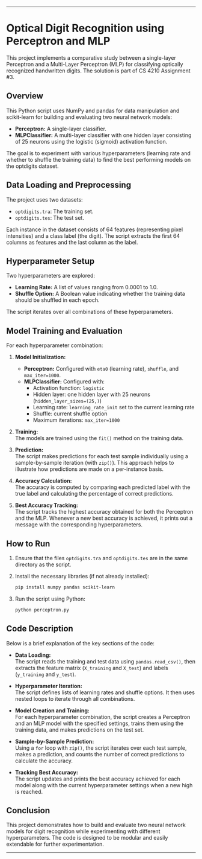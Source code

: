

---

# Optical Digit Recognition using Perceptron and MLP

This project implements a comparative study between a single-layer Perceptron and a Multi-Layer Perceptron (MLP) for classifying optically recognized handwritten digits. The solution is part of CS 4210 Assignment #3.

## Overview

This Python script uses NumPy and pandas for data manipulation and scikit-learn for building and evaluating two neural network models:

- **Perceptron:** A single-layer classifier.
- **MLPClassifier:** A multi-layer classifier with one hidden layer consisting of 25 neurons using the logistic (sigmoid) activation function.

The goal is to experiment with various hyperparameters (learning rate and whether to shuffle the training data) to find the best performing models on the optdigits dataset.

## Data Loading and Preprocessing

The project uses two datasets:
- `optdigits.tra`: The training set.
- `optdigits.tes`: The test set.

Each instance in the dataset consists of 64 features (representing pixel intensities) and a class label (the digit). The script extracts the first 64 columns as features and the last column as the label.

## Hyperparameter Setup

Two hyperparameters are explored:
- **Learning Rate:** A list of values ranging from 0.0001 to 1.0.
- **Shuffle Option:** A Boolean value indicating whether the training data should be shuffled in each epoch.

The script iterates over all combinations of these hyperparameters.

## Model Training and Evaluation

For each hyperparameter combination:
1. **Model Initialization:**
   - **Perceptron:** Configured with `eta0` (learning rate), `shuffle`, and `max_iter=1000`.
   - **MLPClassifier:** Configured with:
     - Activation function: `logistic`
     - Hidden layer: one hidden layer with 25 neurons (`hidden_layer_sizes=(25,)`)
     - Learning rate: `learning_rate_init` set to the current learning rate
     - Shuffle: current shuffle option
     - Maximum iterations: `max_iter=1000`

2. **Training:**  
   The models are trained using the `fit()` method on the training data.

3. **Prediction:**  
   The script makes predictions for each test sample individually using a sample-by-sample iteration (with `zip()`). This approach helps to illustrate how predictions are made on a per-instance basis.

4. **Accuracy Calculation:**  
   The accuracy is computed by comparing each predicted label with the true label and calculating the percentage of correct predictions.

5. **Best Accuracy Tracking:**  
   The script tracks the highest accuracy obtained for both the Perceptron and the MLP. Whenever a new best accuracy is achieved, it prints out a message with the corresponding hyperparameters.

## How to Run

1. Ensure that the files `optdigits.tra` and `optdigits.tes` are in the same directory as the script.
2. Install the necessary libraries (if not already installed):

   ```bash
   pip install numpy pandas scikit-learn
   ```

3. Run the script using Python:

   ```bash
   python perceptron.py
   ```

## Code Description

Below is a brief explanation of the key sections of the code:

- **Data Loading:**  
  The script reads the training and test data using `pandas.read_csv()`, then extracts the feature matrix (`X_training` and `X_test`) and labels (`y_training` and `y_test`).

- **Hyperparameter Iteration:**  
  The script defines lists of learning rates and shuffle options. It then uses nested loops to iterate through all combinations.

- **Model Creation and Training:**  
  For each hyperparameter combination, the script creates a Perceptron and an MLP model with the specified settings, trains them using the training data, and makes predictions on the test set.

- **Sample-by-Sample Prediction:**  
  Using a `for` loop with `zip()`, the script iterates over each test sample, makes a prediction, and counts the number of correct predictions to calculate the accuracy.

- **Tracking Best Accuracy:**  
  The script updates and prints the best accuracy achieved for each model along with the current hyperparameter settings when a new high is reached.

## Conclusion

This project demonstrates how to build and evaluate two neural network models for digit recognition while experimenting with different hyperparameters. The code is designed to be modular and easily extendable for further experimentation.

---
